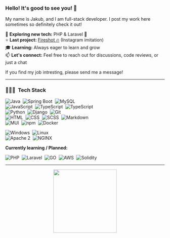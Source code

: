 
### Hello! It's good to see you! 👋

My name is Jakub, and I am full-stack developer. I post my work here sometimes so definitely check it out!

🚀 **Exploring new tech:** PHP & Laravel 🐘\
⭐ **Last project:** [Fireshot 🔥](https://github.com/bovvver/fireshot) (Instagram imitation)\
🎓 **Learning:** Always eager to learn and grow\
📫 **Let's connect:** Feel free to reach out for discussions, code reviews, or just a chat

If you find my job intresting, please send me a message!
<hr>

### 👨🏻‍💻 &nbsp;Tech Stack

![Java](https://img.shields.io/badge/-Java-05122A?style=flat&logo=openJDK&logoColor=white)&nbsp;
![Spring Boot](https://img.shields.io/badge/-SpringBoot-05122A?style=flat&logo=SpringBoot)&nbsp;
![MySQL](https://img.shields.io/badge/-MySQL-05122A?style=flat&logo=MySQL&logoColor=white)\
![JavaScript](https://img.shields.io/badge/-JavaScript-05122A?style=flat&logo=JavaScript)&nbsp;
![TypeScript](https://img.shields.io/badge/-TypeScript-05122A?style=flat&logo=TypeScript)&nbsp;
![TypeScript](https://img.shields.io/badge/-React-05122A?style=flat&logo=React)\
![Python](https://img.shields.io/badge/-Python-05122A?style=flat&logo=Python)&nbsp;
![Django](https://img.shields.io/badge/-Django-05122A?style=flat&logo=Django)&nbsp;
![Git](https://img.shields.io/badge/-Git-05122A?style=flat&logo=git)\
![HTML](https://img.shields.io/badge/-HTML-05122A?style=flat&logo=HTML5)&nbsp;
![CSS](https://img.shields.io/badge/-CSS-05122A?style=flat&logo=CSS3&logoColor=1572B6)&nbsp;
![SCSS](https://img.shields.io/badge/-SCSS-05122A?style=flat&logo=SASS&logoColor=c14181)&nbsp;
![Markdown](https://img.shields.io/badge/-Markdown-05122A?style=flat&logo=markdown)\
![MUI](https://img.shields.io/badge/-MUI-05122A?style=flat&logo=MUI)&nbsp;
![npm](https://img.shields.io/badge/-npm-05122A?style=flat&logo=npm)&nbsp;
![Docker](https://img.shields.io/badge/-Docker-05122A?style=flat&logo=Docker)

![Windows](https://img.shields.io/badge/-Windows-05122A?style=flat&logo=Windows)&nbsp;
![Linux](https://img.shields.io/badge/-Linux-05122A?style=flat&logo=Linux)\
![Apache 2](https://img.shields.io/badge/-Apache2-05122A?style=flat&logo=Apache)&nbsp;
![NGINX](https://img.shields.io/badge/-NGINX-05122A?style=flat&logo=NGINX)&nbsp;

**Currently learning / Planned:**

![PHP](https://img.shields.io/badge/-php-05122A?style=flat&logo=php)&nbsp;
![Laravel](https://img.shields.io/badge/-Laravel-05122A?style=flat&logo=Laravel)&nbsp;
![GO](https://img.shields.io/badge/-GO-05122A?style=flat&logo=go)&nbsp;
![AWS](https://img.shields.io/badge/-AWS-05122A?style=flat&logo=Amazon&logoColor=white)&nbsp;
![Solidity](https://img.shields.io/badge/-Solidity-05122A?style=flat&logo=Solidity)&nbsp;
<hr>

<div align="center">
  <a href="https://github.com/anuraghazra/github-readme-stats">
    <img height=200 src="https://github-readme-stats.vercel.app/api/top-langs/?username=bovvver&layout=compact&theme=tokyonight&hide=scss,html,css,blade" />
  </a>
</div>




